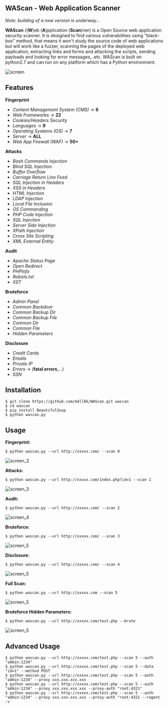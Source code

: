WAScan - Web Application Scanner 
--

_Note: building of a new version is underway..._

__WAScan__ ((__W__)eb (__A__)pplication (__Scan__)ner) is a Open Source web application security scanner. It is designed to find various vulnerabilities using "black-box" method, that means it won't study the source code of web applications but will work like a fuzzer, scanning the pages of the deployed web application, extracting links and forms and attacking the scripts, sending payloads and looking for error messages,..etc. WAScan is built on python2.7 and can run on any platform which has a Python environment.

![screen](https://raw.githubusercontent.com/m4ll0k/WAScan/master/screen/screen.png)

Features
--

**Fingerprint**
- _Content Management System (CMS)_ -> __6__
- _Web Frameworks_ -> __22__
- _Cookies/Headers Security_
- _Languages_ -> __9__
- _Operating Systems (OS)_ -> __7__
- _Server_ -> __ALL__ 
- _Web App Firewall (WAF)_ -> __50+__

**Attacks**
- _Bash Commands Injection_
- _Blind SQL Injection_
- _Buffer Overflow_
- _Carriage Return Line Feed_
- _SQL Injection in Headers_
- _XSS in Headers_
- _HTML Injection_
- _LDAP Injection_
- _Local File Inclusion_
- _OS Commanding_
- _PHP Code Injection_
- _SQL Injection_
- _Server Side Injection_
- _XPath Injection_
- _Cross Site Scripting_
- _XML External Entity_

**Audit**
- _Apache Status Page_
- _Open Redirect_
- _PHPInfo_
- _Robots.txt_
- _XST_

**Bruteforce**
- _Admin Panel_
- _Common Backdoor_
- _Common Backup Dir_
- _Common Backup File_
- _Common Dir_
- _Common File_
- _Hidden Parameters_

**Disclosure**
- _Credit Cards_
- _Emails_
- _Private IP_
- _Errors_ -> (__fatal errors__,...)
- _SSN_

Installation
--
```
$ git clone https://github.com/m4ll0k/WAScan.git wascan
$ cd wascan 
$ pip install BeautifulSoup
$ python wascan.py
```

Usage
--
__Fingerprint:__
```
$ python wascan.py --url http://xxxxx.com/ --scan 0
```
![screen_2](https://raw.githubusercontent.com/m4ll0k/WAScan/master/screen/screen_2.png)

__Attacks:__
```
$ python wascan.py --url http://xxxxx.com/index.php?id=1 --scan 1
```
![screen_3](https://raw.githubusercontent.com/m4ll0k/WAScan/master/screen/screen_3.png)

__Audit:__
```
$ python wascan.py --url http://xxxxx.com/ --scan 2
```
![screen_4](https://raw.githubusercontent.com/m4ll0k/WAScan/master/screen/screen_4.png)

__Bruteforce:__
```
$ python wascan.py --url http://xxxxx.com/ --scan 3
```
![screen_5](https://raw.githubusercontent.com/m4ll0k/WAScan/master/screen/screen_5.png)

__Disclosure:__
```
$ python wascan.py --url http://xxxxx.com/ --scan 4
```
![screen_5](https://raw.githubusercontent.com/m4ll0k/WAScan/master/screen/screen_6.png)

__Full Scan:__
```
$ python wascan.py --url http://xxxxx.com --scan 5 
```
![screen_5](https://raw.githubusercontent.com/m4ll0k/WAScan/master/screen/screen_7.png)

__Bruteforce Hidden Parameters:__
```
$ python wascan.py --url http://xxxxx.com/test.php --brute
```
![screen_5](https://raw.githubusercontent.com/m4ll0k/WAScan/master/screen/screen_8.png)

Advanced Usage
--
```
$ python wascan.py --url http://xxxxx.com/test.php --scan 5 --auth "admin:1234"
$ python wascan.py --url http://xxxxx.com/test.php --scan 5 --data "id=1" --method POST
$ python wascan.py --url http://xxxxx.com/test.php --scan 5 --auth "admin:1234" --proxy xxx.xxx.xxx.xxx 
$ python wascan.py --url http://xxxxx.com/test.php --scan 5 --auth "admin:1234" --proxy xxx.xxx.xxx.xxx --proxy-auth "root:4321"
$ python wascan.py --url http://xxxxx.com/test.php --scan 5 --auth "admin:1234" --proxy xxx.xxx.xxx.xxx --proxy-auth "root:4321 --ragent -v
```
